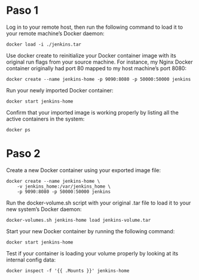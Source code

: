 # Paso 1

Log in to your remote host, then run the following command to load it to your remote machine’s Docker daemon:

```
docker load -i ./jenkins.tar
```

Use docker create to reinitialize your Docker container image with its original run flags from your source machine. For instance, my Nginx Docker container originally had port 80 mapped to my host machine’s port 8080:

```
docker create --name jenkins-home -p 9090:8080 -p 50000:50000 jenkins
```

Run your newly imported Docker container:

```
docker start jenkins-home
```

Confirm that your imported image is working properly by listing all the active containers in the system:

```
docker ps
```


# Paso 2
Create a new Docker container using your exported image file:

```
docker create --name jenkins-home \ 
    -v jenkins_home:/var/jenkins_home \
    -p 9090:8080 -p 50000:50000 jenkins
```

Run the docker-volume.sh script with your original .tar file to load it to your new system’s Docker daemon:

```
docker-volumes.sh jenkins-home load jenkins-volume.tar
```

Start your new Docker container by running the following command:

```
docker start jenkins-home
```

Test if your container is loading your volume properly by looking at its internal config data:

```
docker inspect -f '{{ .Mounts }}' jenkins-home
```
